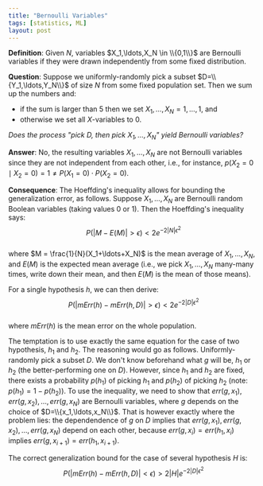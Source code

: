 ```yaml
---
title: "Bernoulli Variables"
tags: [statistics, ML]
layout: post
---
```


__Definition__:
Given $N$, variables $X_1,\ldots,X_N \in \\{0,1\\}$ are Bernoulli variables if they were drawn independently from some fixed distribution.

__Question__:
Suppose we uniformly-randomly pick a subset $D=\\{Y_1,\ldots,Y_N\\}$ of size $N$ from some fixed population set.
Then we sum up the numbers and:
- if the sum is larger than 5 then we set $X_1,\ldots,X_N = 1,\ldots,1$, and
- otherwise we set all $X$-variables to 0.

_Does the process "pick $D$, then pick $X_1,\ldots,X_N$" yield Bernoulli variables?_

__Answer__:
No, the resulting variables $X_1,\ldots,X_N$ are not Bernoulli variables
since they are not independent from each other,
i.e.,
for instance, $p(X_2=0 \mid X_2=0) = 1 \neq P(X_1=0) \cdot P(X_2=0)$.

__Consequence__:
The Hoeffding's inequality allows for bounding the generalization error, as follows.
Suppose $X_1,...,X_N$ are Bernoulli random Boolean variables (taking values 0 or 1).
Then the Hoeffding's inequality says:
<br/>
$$
P(|M - E(M)| > \epsilon) < 2 e^{-2|N|\epsilon^2}
$$
<br/>
where $M = \frac{1}{N}(X_1+\ldots+X_N)$ is the mean average of $X_1,\ldots,X_N$, and $E(M)$ is the expected mean average
(i.e., we pick $X_1,\ldots,X_N$ many-many times, write down their mean, and then $E(M)$ is the mean of those means).

For a single hypothesis $h$, we can then derive:
<br/>
$$
P(|mErr(h) - mErr(h,D)| > \epsilon) < 2 e^{-2|D|\epsilon^2}
$$
<br/>
where $mErr(h)$ is the mean error on the whole population.

The temptation is to use exactly the same equation for the case of two hypothesis, $h_1$ and $h_2$.
The reasoning would go as follows.
Uniformly-randomly pick a subset $D$.
We don't know beforehand what $g$ will be, $h_1$ or $h_2$ (the better-performing one on $D$).
However, since $h_1$ and $h_2$ are fixed, there exists a probability $p(h_1)$ of picking $h_1$ and $p(h_2)$ of picking $h_2$ (note: $p(h_1) = 1-p(h_2)$).
To use the inequality,
we need to show that $err(g,x_1),err(g,x_2),\ldots,err(g,x_N)$ are Bernoulli variables,
where $g$ depends on the choice of $D=\\{x_1,\ldots,x_N\\}$.
That is however exactly where the problem lies:
the dependendence of $g$ on $D$ implies that
$err(g,x_1), err(g,x_2), \ldots,err(g,x_N)$ depend on each other,
because $err(g,x_i) = err(h_1,x_i)$ implies $err(g,x_{i+1}) = err(h_1,x_{i+1})$.





The correct generalization bound for the case of several hypothesis $H$ is:
<br/>
$$
P(|mErr(h) - mErr(h,D)| < \epsilon) > 2 |H| e^{-2|D|\epsilon^2}
$$
<br/>

